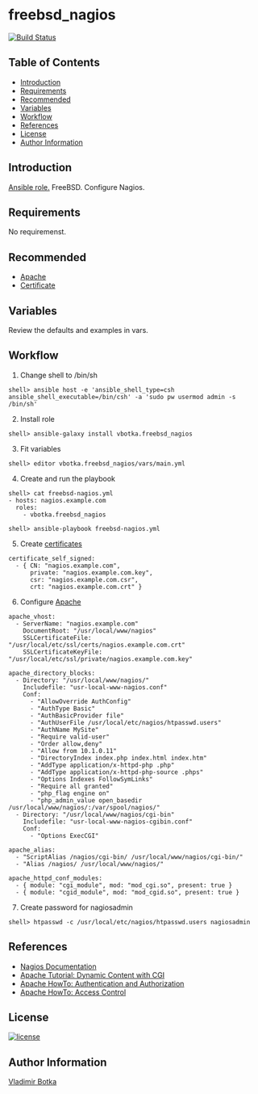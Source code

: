 # freebsd_nagios

[![Build Status](https://travis-ci.org/vbotka/ansible-freebsd-nagios.svg?branch=master)](https://travis-ci.org/vbotka/ansible-freebsd-nagios)


## Table of Contents
* [Introduction](#Introduction)
* [Requirements](#Requirements)
* [Recommended](#Recommended)
* [Variables](#Variables)
* [Workflow](#Workflow)
* [References](#References)
* [License](#License)
* [Author Information](#Author-Information)


## <a name="Introduction"></a>Introduction

[Ansible role.](https://galaxy.ansible.com/vbotka/freebsd_nagios/) FreeBSD. Configure Nagios.


## <a name="Requirements"></a>Requirements

No requiremenst.


## <a name="Recommended"></a>Recommended

- [Apache](https://galaxy.ansible.com/vbotka/apache/)
- [Certificate](https://galaxy.ansible.com/vbotka/certificate/)


## <a name="Variables"></a>Variables

Review the defaults and examples in vars.


## <a name="Workflow"></a>Workflow

1) Change shell to /bin/sh

```
shell> ansible host -e 'ansible_shell_type=csh ansible_shell_executable=/bin/csh' -a 'sudo pw usermod admin -s /bin/sh'
```

2) Install role

```
shell> ansible-galaxy install vbotka.freebsd_nagios
```

3) Fit variables

```
shell> editor vbotka.freebsd_nagios/vars/main.yml
```

4) Create and run the playbook

```
shell> cat freebsd-nagios.yml
- hosts: nagios.example.com
  roles:
    - vbotka.freebsd_nagios
    
shell> ansible-playbook freebsd-nagios.yml
```

5) Create [certificates](https://galaxy.ansible.com/vbotka/certificate/)

```
certificate_self_signed:
  - { CN: "nagios.example.com",
      private: "nagios.example.com.key",
      csr: "nagios.example.com.csr",
      crt: "nagios.example.com.crt" }
```

6) Configure [Apache](https://galaxy.ansible.com/vbotka/apache/)

```
apache_vhost:
  - ServerName: "nagios.example.com"
    DocumentRoot: "/usr/local/www/nagios"
    SSLCertificateFile: "/usr/local/etc/ssl/certs/nagios.example.com.crt"
    SSLCertificateKeyFile: "/usr/local/etc/ssl/private/nagios.example.com.key"

apache_directory_blocks:
  - Directory: "/usr/local/www/nagios/"
    Includefile: "usr-local-www-nagios.conf"
    Conf:
      - "AllowOverride AuthConfig"
      - "AuthType Basic"
      - "AuthBasicProvider file"
      - "AuthUserFile /usr/local/etc/nagios/htpasswd.users"
      - "AuthName MySite"
      - "Require valid-user"
      - "Order allow,deny"
      - "Allow from 10.1.0.11"
      - "DirectoryIndex index.php index.html index.htm"
      - "AddType application/x-httpd-php .php"
      - "AddType application/x-httpd-php-source .phps"
      - "Options Indexes FollowSymLinks"
      - "Require all granted"
      - "php_flag engine on"
      - "php_admin_value open_basedir /usr/local/www/nagios/:/var/spool/nagios/"
  - Directory: "/usr/local/www/nagios/cgi-bin"
    Includefile: "usr-local-www-nagios-cgibin.conf"
    Conf:
      - "Options ExecCGI"

apache_alias:
  - "ScriptAlias /nagios/cgi-bin/ /usr/local/www/nagios/cgi-bin/"
  - "Alias /nagios/ /usr/local/www/nagios/"

apache_httpd_conf_modules:
  - { module: "cgi_module", mod: "mod_cgi.so", present: true }
  - { module: "cgid_module", mod: "mod_cgid.so", present: true }
```

7) Create password for nagiosadmin

```
shell> htpasswd -c /usr/local/etc/nagios/htpasswd.users nagiosadmin
```

## <a name="References"></a>References

- [Nagios Documentation](https://assets.nagios.com/downloads/nagioscore/docs/)
- [Apache Tutorial: Dynamic Content with CGI](https://httpd.apache.org/docs/2.4/howto/cgi.html)
- [Apache HowTo: Authentication and Authorization](https://httpd.apache.org/docs/2.4/howto/auth.html)
- [Apache HowTo: Access Control](https://httpd.apache.org/docs/2.4/howto/access.html)


## <a name="License"></a>License

[![license](https://img.shields.io/badge/license-BSD-red.svg)](https://www.freebsd.org/doc/en/articles/bsdl-gpl/article.html)


## <a name="Author-Information"></a>Author Information

[Vladimir Botka](https://botka.link)
